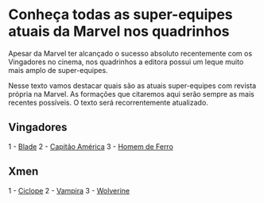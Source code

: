 # Conheça todas as super-equipes atuais da Marvel nos quadrinhos

Apesar da Marvel ter alcançado o sucesso absoluto recentemente com os Vingadores no cinema, nos quadrinhos a editora possui um leque muito mais amplo de super-equipes.

Nesse texto vamos destacar quais são as atuais super-equipes com revista própria na Marvel. As formações que citaremos aqui serão sempre as mais recentes possíveis. O texto será recorrentemente atualizado.

## Vingadores

1 - [Blade](vingadores/blade.md)
2 - [Capitão América](vingadores/capitao-america.md)
3 - [Homem de Ferro](vingadores/homem-de-ferro.md)

## Xmen

1 - [Ciclope](xmen/ciclope.md)
2 - [Vampira](xmen/vampira.md)
3 - [Wolverine](xmen/wolverine.md)
